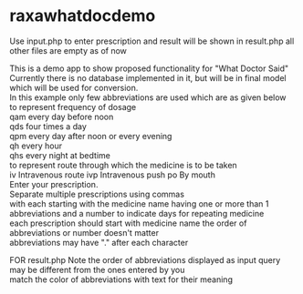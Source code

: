 raxawhatdocdemo
===============
Use input.php to enter prescription and result will be shown in result.php
all other files are empty as of now

This is a demo app to show proposed functionality for "What Doctor Said"<br>
Currently there is no database implemented in it, but will be in final model which will be used for conversion.<br>
In this example only few abbreviations are used which are as given below<br>
to represent frequency of dosage <br>
qam	every day before noon<br>
qds	four times a day<br>
qpm	every day after noon or every evening<br>
qh	every hour<br>
qhs	every night at bedtime<br>
to represent route through which the medicine is to be taken<br>
iv Intravenous route 
ivp Intravenous push 
po By mouth 
<br>
Enter your prescription.<br>
Separate multiple prescriptions using commas<br>
with each starting with the medicine name having one or more than 1 abbreviations and a number to indicate days for repeating medicine<br>
each prescription should start with medicine name the order of abbreviations or number doesn't matter<br>
abbreviations may have "." after each character<br>

FOR result.php
Note the order of abbreviations displayed as input query may be different from the ones entered by you<br>
match the color of abbreviations with text for their meaning<br><br>

